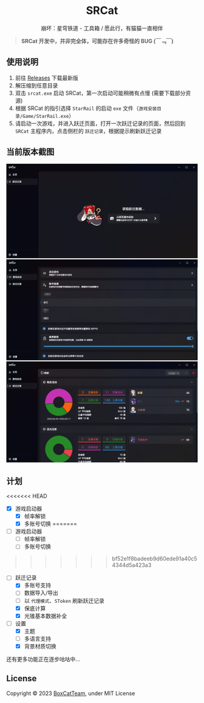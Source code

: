 <h1 align="center">SRCat</h1>
<p align="center">崩坏：星穹铁道 - 工具箱 / 愿此行，有猫猫一直相伴</p>

> **SRCat 开发中，并非完全体，可能存在许多奇怪的 BUG (￣﹃￣)**

## 使用说明
1. 前往 [Releases](https://github.com/BoxCatTeam/SRCat/releases) 下载最新版
2. 解压缩到任意目录
3. 双击 `srcat.exe` 启动 SRCat，第一次启动可能稍微有点慢 (需要下载部分资源)
4. 根据 SRCat 的指引选择 `StarRail` 的启动 `exe` 文件（`游戏安装目录/Game/StarRail.exe`）
5. 请启动一次游戏，并进入跃迁页面，打开一次跃迁记录的页面，然后回到 `SRCat` 主程序内，点击侧栏的 `跃迁记录`，根据提示刷新跃迁记录

## 当前版本截图
![](github-assets/images/1.png) <br/>
![](github-assets/images/2.png) <br/>
![](github-assets/images/3.png)

## 计划
<<<<<<< HEAD
- [x] 游戏启动器
    - [x] 帧率解锁
    - [x] 多账号切换
=======
- [ ] 游戏启动器
    - [ ] 帧率解锁
    - [ ] 多账号切换
>>>>>>> bf52e1f8badeeb9d60ede91a40c54344d5a423a3
- [ ] 跃迁记录
    - [x] 多账号支持
    - [ ] 数据导入/导出
    - [ ] 以 `代理模式`、`SToken` 刷新跃迁记录
    - [x] 保底计算
    - [x] 光锥基本数据补全
- [ ] 设置
    - [x] 主题
    - [ ] 多语言支持
    - [x] 背景材质切换

还有更多功能正在逐步咕咕中...

## License
Copyright © 2023 [BoxCatTeam](https://boxcat.org), under MIT License

